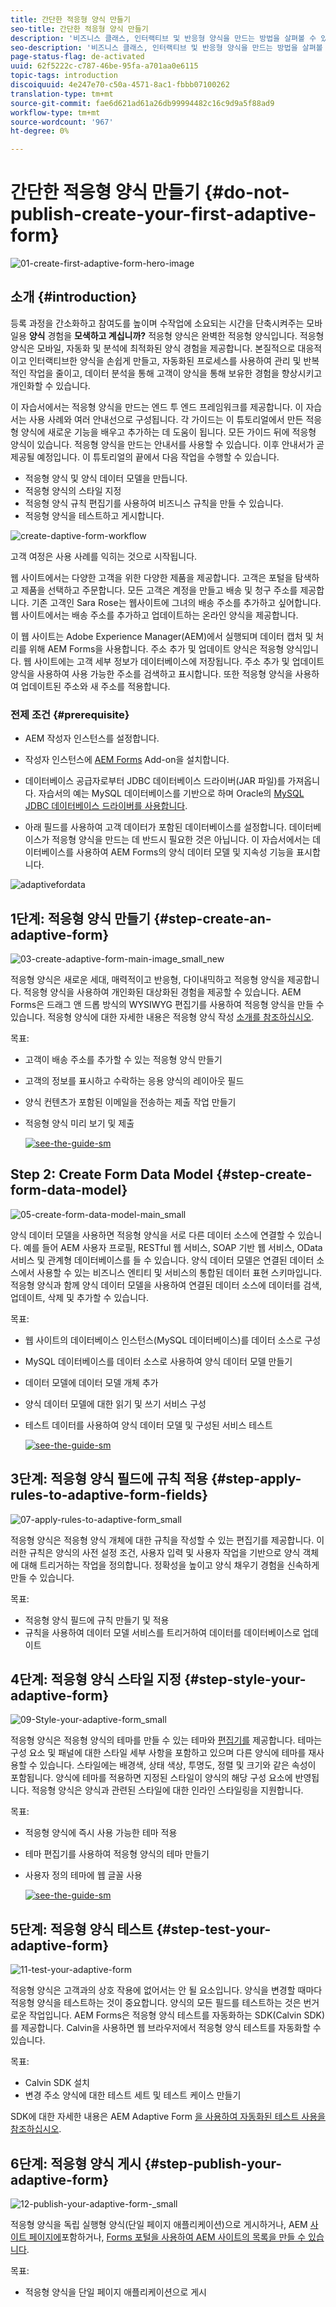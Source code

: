 ```yaml
---
title: 간단한 적응형 양식 만들기
seo-title: 간단한 적응형 양식 만들기
description: '비즈니스 클래스, 인터랙티브 및 반응형 양식을 만드는 방법을 살펴볼 수 있습니다. '
seo-description: '비즈니스 클래스, 인터랙티브 및 반응형 양식을 만드는 방법을 살펴볼 수 있습니다. '
page-status-flag: de-activated
uuid: 62f5222c-c787-46be-95fa-a701aa0e6115
topic-tags: introduction
discoiquuid: 4e247e70-c50a-4571-8ac1-fbbb07100262
translation-type: tm+mt
source-git-commit: fae6d621ad61a26db99994482c16c9d9a5f88ad9
workflow-type: tm+mt
source-wordcount: '967'
ht-degree: 0%

---
```



# 간단한 적응형 양식 만들기 {#do-not-publish-create-your-first-adaptive-form}

![01-create-first-adaptive-form-hero-image](assets/01-create-first-adaptive-form-hero-image.png)

## 소개 {#introduction}

등록 과정을 간소화하고 참여도를 높이며 수작업에 소요되는 시간을 단축시켜주는 모바일용 **양식** 경험을 **모색하고 계십니까?** 적응형 양식은 완벽한 적응형 양식입니다. 적응형 양식은 모바일, 자동화 및 분석에 최적화된 양식 경험을 제공합니다. 본질적으로 대응적이고 인터랙티브한 양식을 손쉽게 만들고, 자동화된 프로세스를 사용하여 관리 및 반복적인 작업을 줄이고, 데이터 분석을 통해 고객이 양식을 통해 보유한 경험을 향상시키고 개인화할 수 있습니다.

이 자습서에서는 적응형 양식을 만드는 엔드 투 엔드 프레임워크를 제공합니다. 이 자습서는 사용 사례와 여러 안내선으로 구성됩니다. 각 가이드는 이 튜토리얼에서 만든 적응형 양식에 새로운 기능을 배우고 추가하는 데 도움이 됩니다. 모든 가이드 뒤에 적응형 양식이 있습니다. 적응형 양식을 만드는 안내서를 사용할 수 있습니다. 이후 안내서가 곧 제공될 예정입니다. 이 튜토리얼의 끝에서 다음 작업을 수행할 수 있습니다.

* 적응형 양식 및 양식 데이터 모델을 만듭니다.
* 적응형 양식의 스타일 지정
* 적응형 양식 규칙 편집기를 사용하여 비즈니스 규칙을 만들 수 있습니다.
* 적응형 양식을 테스트하고 게시합니다.

![create-daptive-form-workflow](assets/create-daptive-form-workflow.png)

고객 여정은 사용 사례를 익히는 것으로 시작됩니다.

웹 사이트에서는 다양한 고객을 위한 다양한 제품을 제공합니다. 고객은 포털을 탐색하고 제품을 선택하고 주문합니다. 모든 고객은 계정을 만들고 배송 및 청구 주소를 제공합니다. 기존 고객인 Sara Rose는 웹사이트에 그녀의 배송 주소를 추가하고 싶어합니다. 웹 사이트에서는 배송 주소를 추가하고 업데이트하는 온라인 양식을 제공합니다.

이 웹 사이트는 Adobe Experience Manager(AEM)에서 실행되며 데이터 캡처 및 처리를 위해 AEM Forms을 사용합니다. 주소 추가 및 업데이트 양식은 적응형 양식입니다. 웹 사이트에는 고객 세부 정보가 데이터베이스에 저장됩니다. 주소 추가 및 업데이트 양식을 사용하여 사용 가능한 주소를 검색하고 표시합니다. 또한 적응형 양식을 사용하여 업데이트된 주소와 새 주소를 적용합니다.

### 전제 조건 {#prerequisite}

* AEM 작성자 인스턴스를 설정합니다.
* 작성자 인스턴스에 [AEM Forms](/help/forms/using/installing-configuring-aem-forms-osgi.md) Add-on을 설치합니다.
* 데이터베이스 공급자로부터 JDBC 데이터베이스 드라이버(JAR 파일)를 가져옵니다. 자습서의 예는 MySQL 데이터베이스를 기반으로 하며 Oracle의 [MySQL JDBC 데이터베이스 드라이버를 사용합니다](https://dev.mysql.com/downloads/connector/j/5.1.html).

* 아래 필드를 사용하여 고객 데이터가 포함된 데이터베이스를 설정합니다. 데이터베이스가 적응형 양식을 만드는 데 반드시 필요한 것은 아닙니다. 이 자습서에서는 데이터베이스를 사용하여 AEM Forms의 양식 데이터 모델 및 지속성 기능을 표시합니다.

![adaptivefordata](assets/adaptiveformdata.png)

## 1단계: 적응형 양식 만들기 {#step-create-an-adaptive-form}

![03-create-adaptive-form-main-image_small_new](assets/03-create-adaptive-form-main-image_small_new.png)

적응형 양식은 새로운 세대, 매력적이고 반응형, 다이내믹하고 적응형 양식을 제공합니다. 적응형 양식을 사용하여 개인화된 대상화된 경험을 제공할 수 있습니다. AEM Forms은 드래그 앤 드롭 방식의 WYSIWYG 편집기를 사용하여 적응형 양식을 만들 수 있습니다. 적응형 양식에 대한 자세한 내용은 적응형 양식 작성 [소개를 참조하십시오](/help/forms/using/introduction-forms-authoring.md).

목표:

* 고객이 배송 주소를 추가할 수 있는 적응형 양식 만들기
* 고객의 정보를 표시하고 수락하는 응용 양식의 레이아웃 필드
* 양식 컨텐츠가 포함된 이메일을 전송하는 제출 작업 만들기
* 적응형 양식 미리 보기 및 제출

   [ ![see-the-guide-sm](assets/see-the-guide-sm.png)](create-adaptive-form.md)

## Step 2: Create Form Data Model {#step-create-form-data-model}

![05-create-form-data-model-main_small](assets/05-create-form-data-model-main_small.png)

양식 데이터 모델을 사용하면 적응형 양식을 서로 다른 데이터 소스에 연결할 수 있습니다. 예를 들어 AEM 사용자 프로필, RESTful 웹 서비스, SOAP 기반 웹 서비스, OData 서비스 및 관계형 데이터베이스를 들 수 있습니다. 양식 데이터 모델은 연결된 데이터 소스에서 사용할 수 있는 비즈니스 엔티티 및 서비스의 통합된 데이터 표현 스키마입니다. 적응형 양식과 함께 양식 데이터 모델을 사용하여 연결된 데이터 소스에 데이터를 검색, 업데이트, 삭제 및 추가할 수 있습니다.

목표:

* 웹 사이트의 데이터베이스 인스턴스(MySQL 데이터베이스)를 데이터 소스로 구성
* MySQL 데이터베이스를 데이터 소스로 사용하여 양식 데이터 모델 만들기
* 데이터 모델에 데이터 모델 개체 추가
* 양식 데이터 모델에 대한 읽기 및 쓰기 서비스 구성
* 테스트 데이터를 사용하여 양식 데이터 모델 및 구성된 서비스 테스트

   [ ![see-the-guide-sm](assets/see-the-guide-sm.png)](create-form-data-model.md)

## 3단계: 적응형 양식 필드에 규칙 적용 {#step-apply-rules-to-adaptive-form-fields}

![07-apply-rules-to-adaptive-form_small](assets/07-apply-rules-to-adaptive-form_small.png)

적응형 양식은 적응형 양식 개체에 대한 규칙을 작성할 수 있는 편집기를 제공합니다. 이러한 규칙은 양식의 사전 설정 조건, 사용자 입력 및 사용자 작업을 기반으로 양식 객체에 대해 트리거하는 작업을 정의합니다. 정확성을 높이고 양식 채우기 경험을 신속하게 만들 수 있습니다.

목표:

* 적응형 양식 필드에 규칙 만들기 및 적용
* 규칙을 사용하여 데이터 모델 서비스를 트리거하여 데이터를 데이터베이스로 업데이트

## 4단계: 적응형 양식 스타일 지정 {#step-style-your-adaptive-form}

![09-Style-your-adaptive-form_small](assets/09-Style-your-adaptive-form_small.png)

적응형 양식은 적응형 양식의 테마를 만들 수 있는 테마와 [편집기를](/help/forms/using/themes.md) 제공합니다. 테마는 구성 요소 및 패널에 대한 스타일 세부 사항을 포함하고 있으며 다른 양식에 테마를 재사용할 수 있습니다. 스타일에는 배경색, 상태 색상, 투명도, 정렬 및 크기와 같은 속성이 포함됩니다. 양식에 테마를 적용하면 지정된 스타일이 양식의 해당 구성 요소에 반영됩니다. 적응형 양식은 양식과 관련된 스타일에 대한 인라인 스타일링을 지원합니다.

목표:

* 적응형 양식에 즉시 사용 가능한 테마 적용
* 테마 편집기를 사용하여 적응형 양식의 테마 만들기
* 사용자 정의 테마에 웹 글꼴 사용

   [ ![see-the-guide-sm](assets/see-the-guide-sm.png)](style-your-adaptive-form.md)

## 5단계: 적응형 양식 테스트 {#step-test-your-adaptive-form}

![11-test-your-adaptive-form](assets/11-test-your-adaptive-form.png)

적응형 양식은 고객과의 상호 작용에 없어서는 안 될 요소입니다. 양식을 변경할 때마다 적응형 양식을 테스트하는 것이 중요합니다. 양식의 모든 필드를 테스트하는 것은 번거로운 작업입니다. AEM Forms은 적응형 양식 테스트를 자동화하는 SDK(Calvin SDK)를 제공합니다. Calvin을 사용하면 웹 브라우저에서 적응형 양식 테스트를 자동화할 수 있습니다.

목표:

* Calvin SDK 설치
* 변경 주소 양식에 대한 테스트 세트 및 테스트 케이스 만들기

SDK에 대한 자세한 내용은 AEM Adaptive Form [을 사용하여 자동화된 테스트 사용을 참조하십시오](/help/forms/using/calvin.md).

## 6단계: 적응형 양식 게시 {#step-publish-your-adaptive-form}

![12-publish-your-adaptive-form-_small](assets/12-publish-your-adaptive-form-_small.png)

적응형 양식을 독립 실행형 양식(단일 페이지 애플리케이션)으로 게시하거나, AEM [사이트 페이지에](/help/forms/using/embed-adaptive-form-aem-sites.md)포함하거나, [Forms 포털을 사용하여 AEM 사이트의 목록을 만들 수 있습니다](/help/forms/using/introduction-publishing-forms.md).

목표:

* 적응형 양식을 단일 페이지 애플리케이션으로 게시

